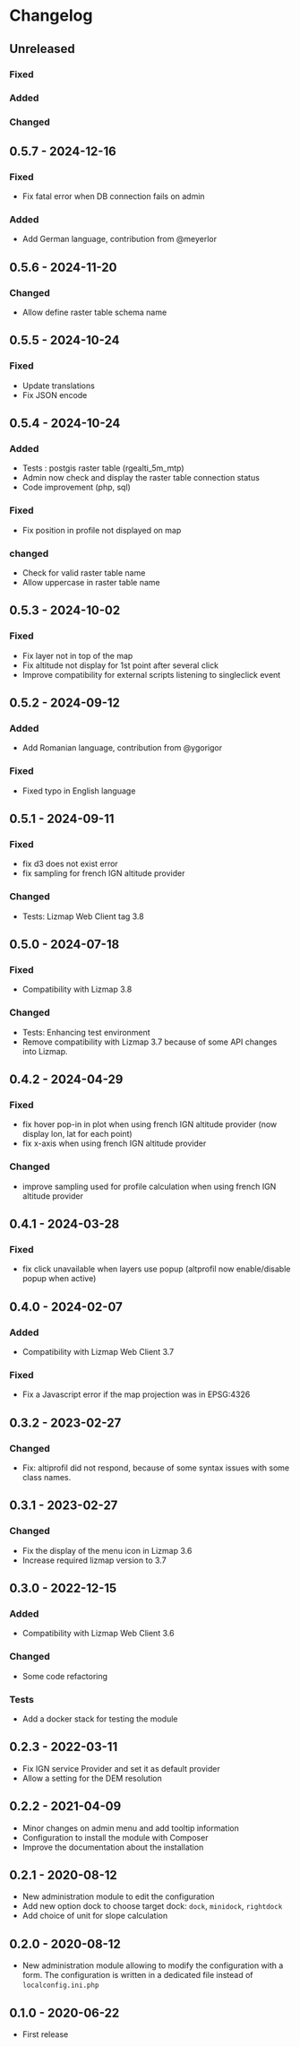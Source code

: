 # Changelog

<!--
Format from https://keepachangelog.com/en/1.0.0/
added, fixed, changed, removed, deprecated, security
with some extra keywords : backend, tests, test, translation, funders, important
-->

## Unreleased

### Fixed

### Added

### Changed

## 0.5.7 - 2024-12-16

### Fixed

* Fix fatal error when DB connection fails on admin

### Added

* Add German language, contribution from @meyerlor

## 0.5.6 - 2024-11-20

### Changed

* Allow define raster table schema name

## 0.5.5 - 2024-10-24

### Fixed

* Update translations
* Fix JSON encode

## 0.5.4 - 2024-10-24

### Added

* Tests : postgis raster table (rgealti_5m_mtp)
* Admin now check and display the raster table connection status
* Code improvement (php, sql)

### Fixed

* Fix position in profile not displayed on map

### changed

* Check for valid raster table name
* Allow uppercase in raster table name

## 0.5.3 - 2024-10-02

### Fixed

* Fix layer not in top of the map
* Fix altitude not display for 1st point after several click
* Improve compatibility for external scripts listening to singleclick event

## 0.5.2 - 2024-09-12

### Added

* Add Romanian language, contribution from @ygorigor

### Fixed

* Fixed typo in English language

## 0.5.1 - 2024-09-11

### Fixed

* fix d3 does not exist error
* fix sampling for french IGN altitude provider

### Changed

* Tests: Lizmap Web Client tag 3.8

## 0.5.0 - 2024-07-18

### Fixed

* Compatibility with Lizmap 3.8

### Changed

* Tests: Enhancing test environment
* Remove compatibility with Lizmap 3.7 because of some API changes into Lizmap.

## 0.4.2 - 2024-04-29

### Fixed

* fix hover pop-in in plot when using french IGN altitude provider (now display lon, lat for each point)
* fix x-axis when using french IGN altitude provider

### Changed

* improve sampling used for profile calculation when using french IGN altitude provider

## 0.4.1 - 2024-03-28

### Fixed

* fix click unavailable when layers use popup (altprofil now enable/disable popup when active)

## 0.4.0 - 2024-02-07

### Added

* Compatibility with Lizmap Web Client 3.7

### Fixed

* Fix a Javascript error if the map projection was in EPSG:4326

## 0.3.2 - 2023-02-27

### Changed

* Fix: altiprofil did not respond, because of some syntax issues with some class names.

## 0.3.1 - 2023-02-27

### Changed

* Fix the display of the menu icon in Lizmap 3.6
* Increase required lizmap version to 3.7

## 0.3.0 - 2022-12-15

### Added

* Compatibility with Lizmap Web Client 3.6

### Changed

* Some code refactoring

### Tests

* Add a docker stack for testing the module

## 0.2.3 - 2022-03-11

* Fix IGN service Provider and set it as default provider
* Allow a setting for the DEM resolution

## 0.2.2 - 2021-04-09

* Minor changes on admin menu and add tooltip information
* Configuration to install the module with Composer
* Improve the documentation about the installation

## 0.2.1 - 2020-08-12

* New administration module to edit the configuration
* Add new option dock to choose target dock: `dock`, `minidock`, `rightdock`
* Add choice of unit for slope calculation

## 0.2.0 - 2020-08-12

* New administration module allowing to modify the configuration with a form.
  The configuration is written in a dedicated file instead of `localconfig.ini.php`

## 0.1.0 - 2020-06-22

* First release
